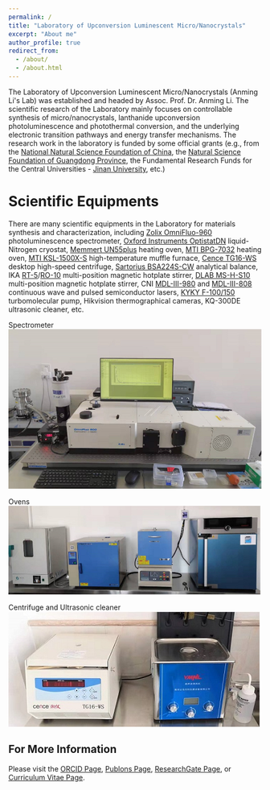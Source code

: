 ```yaml
---
permalink: /
title: "Laboratory of Upconversion Luminescent Micro/Nanocrystals"
excerpt: "About me"
author_profile: true
redirect_from: 
  - /about/
  - /about.html
---
```


The Laboratory of Upconversion Luminescent Micro/Nanocrystals (Anming Li's Lab) was established and headed by Assoc. Prof. Dr. Anming Li. The scientific research of the Laboratory mainly focuses on controllable synthesis of micro/nanocrystals, lanthanide upconversion photoluminescence and photothermal conversion, and the underlying electronic transition pathways and energy transfer mechanisms. The research work in the laboratory is funded by some official grants (e.g., from the [National Natural Science Foundation of China](https://www.nsfc.gov.cn/english/site_1/index.html), the [Natural Science Foundation of Guangdong Province](http://gdstc.gd.gov.cn/), the Fundamental Research Funds for the Central Universities - [Jinan University](https://www.jnu.edu.cn/), etc.)

Scientific Equipments
======
There are many scientific equipments in the Laboratory for materials synthesis and characterization, including [Zolix OmniFluo-960](https://www.zolix.com.cn/en/prodcon_370_373_770.html) photoluminescence spectrometer, [Oxford Instruments OptistatDN](https://andor.oxinst.com/products/optical-cryostats-for-spectroscopy) liquid-Nitrogen cryostat, [Memmert UN55plus](https://www.memmert.com/products/heating-drying-ovens/universal-oven/UN55plus/) heating oven, [MTI BPG-7032](http://www.kjmti.com/product/16701.html) heating oven, [MTI KSL-1500X-S](http://www.kjmti.com/product/16882.html) high-temperature muffle furnace, [Cence TG16-WS](http://www.lxjxy.com/product/37.html) desktop high-speed centrifuge, [Sartorius BSA224S-CW](https://www.sartorius.com/en/products/weighing/laboratory-balances/analytical-lab-balance) analytical balance, IKA [RT-5](https://www.ika.com/en/Products-Lab-Eq/Magnetic-Stirrers-Hot-Plate-Lab-Mixer-Stirrer-Blender-csp-188/RT-5-cpdt-3690600/)/[RO-10](https://www.ika.com/en/Products-Lab-Eq/Magnetic-Stirrers-Hot-Plate-Lab-Mixer-Stirrer-Blender-csp-188/RO-10-cpdt-3691000/) multi-position magnetic hotplate stirrer, [DLAB MS-H-S10](http://www.dlabsci.com/english/cplb/HotPlate/Magnetic_Stirrer/2018/0120/229.html) multi-position magnetic hotplate stirrer, CNI [MDL-III-980](http://www.cnilaser.com/C-infrared_laser980.htm) and [MDL-III-808](http://www.cnilaser.com/C-infrared_laser808.htm) continuous wave and pulsed semiconductor lasers, [KYKY F-100/150](http://www.kyky.com.cn/content/details97_834.html) turbomolecular pump, Hikvision thermographical cameras, KQ-300DE ultrasonic cleaner, etc.

Spectrometer
![Spectrometer](/images/spectrometer.jpg)

Ovens
![Ovens](/images/ovens.jpg)

Centrifuge and Ultrasonic cleaner
![Centrifuge](/images/centrifugate.jpg)

For More Information
------
Please visit the [ORCID Page](https://orcid.org/0000-0003-1344-3460), [Publons Page](https://publons.com/researcher/4671788/anming-li/), [ResearchGate Page](https://www.researchgate.net/profile/Anming-Li), or [Curriculum Vitae Page](/cv/). 